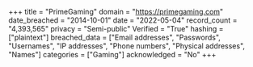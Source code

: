 +++
title = "PrimeGaming"
domain = "https://primegaming.com"
date_breached = "2014-10-01"
date = "2022-05-04"
record_count = "4,393,565"
privacy = "Semi-public"
Verified = "True"
hashing = ["plaintext"]
breached_data = ["Email addresses", "Passwords", "Usernames", "IP addresses", "Phone numbers", "Physical addresses", "Names"]
categories = ["Gaming"]
acknowledged = "No"
+++